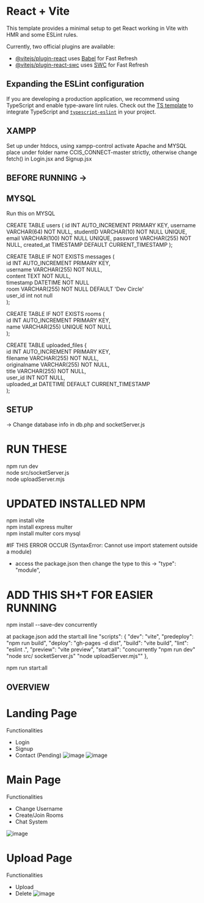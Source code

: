 # React + Vite

This template provides a minimal setup to get React working in Vite with HMR and some ESLint rules.

Currently, two official plugins are available:

- [@vitejs/plugin-react](https://github.com/vitejs/vite-plugin-react/blob/main/packages/plugin-react/README.md) uses [Babel](https://babeljs.io/) for Fast Refresh
- [@vitejs/plugin-react-swc](https://github.com/vitejs/vite-plugin-react-swc) uses [SWC](https://swc.rs/) for Fast Refresh

## Expanding the ESLint configuration

If you are developing a production application, we recommend using TypeScript and enable type-aware lint rules. Check out the [TS template](https://github.com/vitejs/vite/tree/main/packages/create-vite/template-react-ts) to integrate TypeScript and [`typescript-eslint`](https://typescript-eslint.io) in your project.

## XAMPP
Set up under htdocs, using xampp-control activate Apache and MYSQL
place under folder name CCIS_CONNECT-master strictly, otherwise change fetch() in Login.jsx and Signup.jsx

## BEFORE RUNNING -> 

## MYSQL 
Run this on MYSQL  

CREATE TABLE users (
    id INT AUTO_INCREMENT PRIMARY KEY,
    username VARCHAR(64) NOT NULL,
    studentID VARCHAR(10) NOT NULL UNIQUE,
    email VARCHAR(100) NOT NULL UNIQUE,
    password VARCHAR(255) NOT NULL,
    created_at TIMESTAMP DEFAULT CURRENT_TIMESTAMP
);

CREATE TABLE IF NOT EXISTS messages (  
  id INT AUTO_INCREMENT PRIMARY KEY,  
  username VARCHAR(255) NOT NULL,  
  content TEXT NOT NULL,  
  timestamp DATETIME NOT NULL  
  room VARCHAR(255) NOT NULL DEFAULT 'Dev Circle'  
  user_id int not null  
);  

CREATE TABLE IF NOT EXISTS rooms (  
  id INT AUTO_INCREMENT PRIMARY KEY,  
  name VARCHAR(255) UNIQUE NOT NULL  
);  

CREATE TABLE uploaded_files {  
  id INT AUTO_INCREMENT PRIMARY KEY,  
  filename VARCHAR(255) NOT NULL,  
  originalname VARCHAR(255) NOT NULL,  
  title VARCHAR(255) NOT NULL,  
  user_id INT NOT NULL,  
  uploaded_at DATETIME DEFAULT CURRENT_TIMESTAMP  
);  


## SETUP
-> Change database info in db.php and socketServer.js 
# RUN THESE  
npm run dev  
node src/socketServer.js  
node uploadServer.mjs  

# UPDATED INSTALLED NPM
npm install vite  
npm install express multer  
npm install multer cors mysql  

#IF THIS ERROR OCCUR (SyntaxError: Cannot use import statement outside a module)
- access the package.json then change the type to this -> "type": "module", 

# ADD THIS SH+T FOR EASIER RUNNING
npm install --save-dev concurrently

at package.json add the start:all line
"scripts": {
  "dev": "vite",
  "predeploy": "npm run build",
  "deploy": "gh-pages -d dist",
  "build": "vite build",
  "lint": "eslint .",
  "preview": "vite preview",
  "start:all": "concurrently \"npm run dev\" \"node src/ socketServer.js\" \"node uploadServer.mjs\""
},

npm run start:all

## OVERVIEW

# Landing Page
Functionalities
- Login
- Signup
- Contact (Pending)
![image](https://github.com/user-attachments/assets/897ad36e-3829-422d-89f6-abddd4527f1c)
![image](https://github.com/user-attachments/assets/7e935552-4370-4378-82e5-880911df240a)

# Main Page
Functionalities
- Change Username  
- Create/Join Rooms  
- Chat System
  
![image](https://github.com/user-attachments/assets/649c372b-3faf-420a-bae5-787a57e06936)


# Upload Page
Functionalities
- Upload
- Delete
![image](https://github.com/user-attachments/assets/50627af5-0b90-4b53-848e-536990f0c128)

